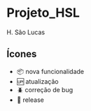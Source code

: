 # Projeto_HSL
H. São Lucas

## Ícones

 - :package: nova funcionalidade
 - :up: atualização
 - :beetle: correção de bug
 - :checkered_flag: release

